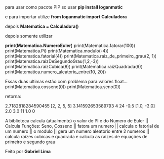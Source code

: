 para usar como pacote PIP so usar **pip install loganmatic**

e para importar utilize **from loganmatic import Calculadora**

depois **Matematica = Calculadora()**

depois somente utilizar

**print(Matematica.NumeroEuler)** 
print(Matematica.fatorar(100)) 
print(Matematica.Pi) 
print(Matematica.modulo(-4)) 
print(Matematica.fatorial(4)) 
print(Matematica.raiz_de_primeiro_grau(2, 1)) 
print(Matematica.raizDeSegundoGrau(1,2,-3)) 
print(Matematica.raizCubica(8)) 
print(Matematica.raizQuadrada(9)) 
print(Matematica.numero_aleatorio_entre(10, 20))

Essas duas ultimas estão com problema para valores float...
print(Matematica.cosseno(0)) 
print(Matematica.seno(0))

retorna:

2.7182818284590455 [2, 2, 5, 5] 3.141592653589793 4 24 -0.5 [1.0, -3.0] 2.0 3.0 11 1.0 0

A biblioteca calcula (atualmente) o valor de PI e do Numero de Euler ||
Calcula Funções: Seno, Cosseno ||
fatora um numero || 
calcula o fatorial de um numero || 
o modulo || 
gera um numero aleatorio entre 2 numeros || 
calcula raizes cubicas e quadrada e calcula as raizes de equações de primeiro e segundo grau

Feito por **Gabriel Lima**